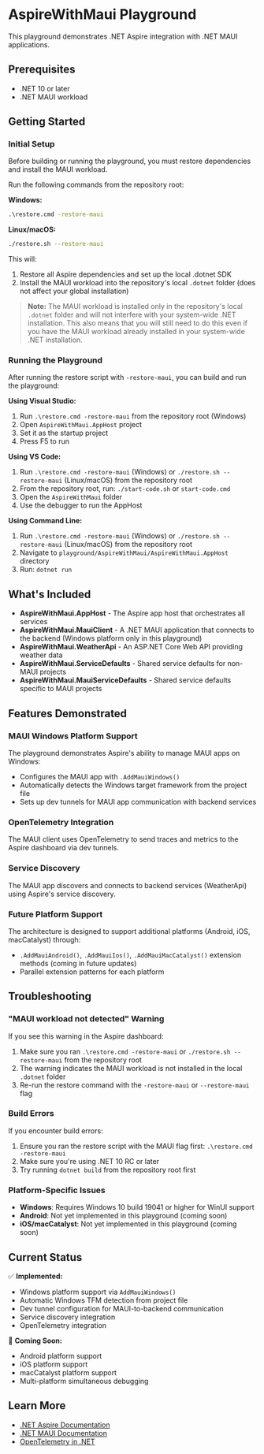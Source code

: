 # AspireWithMaui Playground

This playground demonstrates .NET Aspire integration with .NET MAUI applications.

## Prerequisites

- .NET 10 or later
- .NET MAUI workload

## Getting Started

### Initial Setup

Before building or running the playground, you must restore dependencies and install the MAUI workload.

Run the following commands from the repository root:

**Windows:**
```cmd
.\restore.cmd -restore-maui
```

**Linux/macOS:**
```bash
./restore.sh --restore-maui
```

This will:
1. Restore all Aspire dependencies and set up the local .dotnet SDK
2. Install the MAUI workload into the repository's local `.dotnet` folder (does not affect your global installation)

> **Note:** The MAUI workload is installed only in the repository's local `.dotnet` folder and will not interfere with your system-wide .NET installation.
> This also means that you will still need to do this even if you have the MAUI workload already installed in your system-wide .NET installation.

### Running the Playground

After running the restore script with `-restore-maui`, you can build and run the playground:

**Using Visual Studio:**
1. Run `.\restore.cmd -restore-maui` from the repository root (Windows)
2. Open `AspireWithMaui.AppHost` project
3. Set it as the startup project
4. Press F5 to run

**Using VS Code:**
1. Run `.\restore.cmd -restore-maui` (Windows) or `./restore.sh --restore-maui` (Linux/macOS) from the repository root
2. From the repository root, run: `./start-code.sh` or `start-code.cmd`
3. Open the `AspireWithMaui` folder
4. Use the debugger to run the AppHost

**Using Command Line:**
1. Run `.\restore.cmd -restore-maui` (Windows) or `./restore.sh --restore-maui` (Linux/macOS) from the repository root
2. Navigate to `playground/AspireWithMaui/AspireWithMaui.AppHost` directory
3. Run: `dotnet run`

## What's Included

- **AspireWithMaui.AppHost** - The Aspire app host that orchestrates all services
- **AspireWithMaui.MauiClient** - A .NET MAUI application that connects to the backend (Windows platform only in this playground)
- **AspireWithMaui.WeatherApi** - An ASP.NET Core Web API providing weather data
- **AspireWithMaui.ServiceDefaults** - Shared service defaults for non-MAUI projects
- **AspireWithMaui.MauiServiceDefaults** - Shared service defaults specific to MAUI projects

## Features Demonstrated

### MAUI Windows Platform Support
The playground demonstrates Aspire's ability to manage MAUI apps on Windows:
- Configures the MAUI app with `.AddMauiWindows()`
- Automatically detects the Windows target framework from the project file
- Sets up dev tunnels for MAUI app communication with backend services

### OpenTelemetry Integration
The MAUI client uses OpenTelemetry to send traces and metrics to the Aspire dashboard via dev tunnels.

### Service Discovery
The MAUI app discovers and connects to backend services (WeatherApi) using Aspire's service discovery.

### Future Platform Support
The architecture is designed to support additional platforms (Android, iOS, macCatalyst) through:
- `.AddMauiAndroid()`, `.AddMauiIos()`, `.AddMauiMacCatalyst()` extension methods (coming in future updates)
- Parallel extension patterns for each platform

## Troubleshooting

### "MAUI workload not detected" Warning
If you see this warning in the Aspire dashboard:
1. Make sure you ran `.\restore.cmd -restore-maui` or `./restore.sh --restore-maui` from the repository root
2. The warning indicates the MAUI workload is not installed in the local `.dotnet` folder
3. Re-run the restore command with the `-restore-maui` or `--restore-maui` flag

### Build Errors
If you encounter build errors:
1. Ensure you ran the restore script with the MAUI flag first: `.\restore.cmd -restore-maui`
2. Make sure you're using .NET 10 RC or later
3. Try running `dotnet build` from the repository root first

### Platform-Specific Issues
- **Windows**: Requires Windows 10 build 19041 or higher for WinUI support
- **Android**: Not yet implemented in this playground (coming soon)
- **iOS/macCatalyst**: Not yet implemented in this playground (coming soon)

## Current Status

✅ **Implemented:**
- Windows platform support via `AddMauiWindows()`
- Automatic Windows TFM detection from project file
- Dev tunnel configuration for MAUI-to-backend communication
- Service discovery integration
- OpenTelemetry integration

🚧 **Coming Soon:**
- Android platform support
- iOS platform support
- macCatalyst platform support
- Multi-platform simultaneous debugging

## Learn More

- [.NET Aspire Documentation](https://learn.microsoft.com/dotnet/aspire/)
- [.NET MAUI Documentation](https://learn.microsoft.com/dotnet/maui/)
- [OpenTelemetry in .NET](https://learn.microsoft.com/dotnet/core/diagnostics/observability-with-otel)
